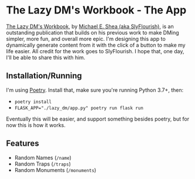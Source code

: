 # The Lazy DM's Workbook - The App

[The Lazy DM's Workbook](https://slyflourish.com/lazydmsworkbook/), by [Michael E. Shea (aka SlyFlourish)](https://slyflourish.com/start_here.html), is an outstanding publication that builds on his previous work to make DMing simpler, more fun, and overall more epic. I'm designing this app to dynamically generate content from it with the click of a button to make my life easier. All credit for the work goes to SlyFlourish. I hope that, one day, I'll be able to share this with him.

## Installation/Running

I'm using [Poetry](https://python-poetry.org/). Install that, make sure you're running Python 3.7+, then:

* `poetry install`
* `FLASK_APP="./lazy_dm/app.py" poetry run flask run`

Eventually this will be easier, and support something besides poetry, but for now this is how it works.

## Features

* Random Names (`/name`)
* Random Traps (`/traps`)
* Random Monuments (`/monuments`)
